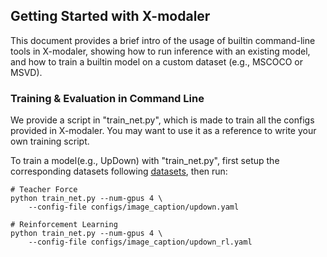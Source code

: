 ## Getting Started with X-modaler

This document provides a brief intro of the usage of builtin command-line tools in X-modaler, showing how to run inference with an existing model, and how to train a builtin model on a custom dataset (e.g., MSCOCO or MSVD).

### Training & Evaluation in Command Line

We provide a script in "train_net.py", which is made to train all the configs provided in X-modaler. You may want to use it as a reference to write your own training script.

To train a model(e.g., UpDown) with "train_net.py", first setup the corresponding datasets following [datasets](using_builtin_datasets.md), then run:
```
# Teacher Force
python train_net.py --num-gpus 4 \
 	--config-file configs/image_caption/updown.yaml

# Reinforcement Learning
python train_net.py --num-gpus 4 \
 	--config-file configs/image_caption/updown_rl.yaml
```
